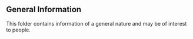 ## General Information

This folder contains information of a general nature and may be of interest to people.